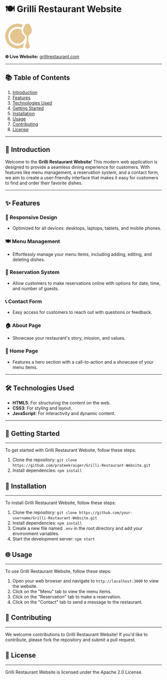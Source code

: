# 🍽️ Grilli Restaurant Website

[![Grilli Logo](favicon.svg)](https://grillirestaurant.com)

**🌐 Live Website:** [grillirestaurant.com](https://grillirestaurant.com)

---

## 📚 Table of Contents

1. [Introduction](#introduction)
2. [Features](#features)
3. [Technologies Used](#technologies-used)
4. [Getting Started](#getting-started)
5. [Installation](#installation)
6. [Usage](#usage)
7. [Contributing](#contributing)
8. [License](#license)

---

## 🥗 Introduction

Welcome to the **Grilli Restaurant Website**! This modern web application is designed to provide a seamless dining experience for customers. With features like menu management, a reservation system, and a contact form, we aim to create a user-friendly interface that makes it easy for customers to find and order their favorite dishes.

---

## ✨ Features

### 📱 Responsive Design
- Optimized for all devices: desktops, laptops, tablets, and mobile phones.

### 🍽️ Menu Management
- Effortlessly manage your menu items, including adding, editing, and deleting dishes.

### 📅 Reservation System
- Allow customers to make reservations online with options for date, time, and number of guests.

### 📞 Contact Form
- Easy access for customers to reach out with questions or feedback.

### 🏠 About Page
- Showcase your restaurant's story, mission, and values.

### 🌟 Home Page
- Features a hero section with a call-to-action and a showcase of your menu items.

---

## 🛠️ Technologies Used

- **HTML5**: For structuring the content on the web.
- **CSS3**: For styling and layout.
- **JavaScript**: For interactivity and dynamic content.

---

## 🚀 Getting Started

------------------

To get started with Grilli Restaurant Website, follow these steps:

1. Clone the repository: `git clone https://github.com/prateekraiger/Grilli-Restaurant-Website.git`
2. Install dependencies: `npm install`

## 🔧 Installation
--------------- 

To install Grilli Restaurant Website, follow these steps:

1. Clone the repository: `git clone https://github.com/your-username/Grilli-Restaurant-Website.git`
2. Install dependencies: `npm install`
3. Create a new file named `.env` in the root directory and add your environment variables.
4. Start the development server: `npm start`

## 🌐 Usage
--------

To use Grilli Restaurant Website, follow these steps:

1. Open your web browser and navigate to `http://localhost:3000` to view the website.
2. Click on the "Menu" tab to view the menu items.
3. Click on the "Reservation" tab to make a reservation.
4. Click on the "Contact" tab to send a message to the restaurant.

## 🤝 Contributing
---------------

We welcome contributions to Grilli Restaurant Website! If you'd like to contribute, please fork the repository and submit a pull request.

## 📜 License
----------

Grilli Restaurant Website is licensed under the Apache 2.0 License.

